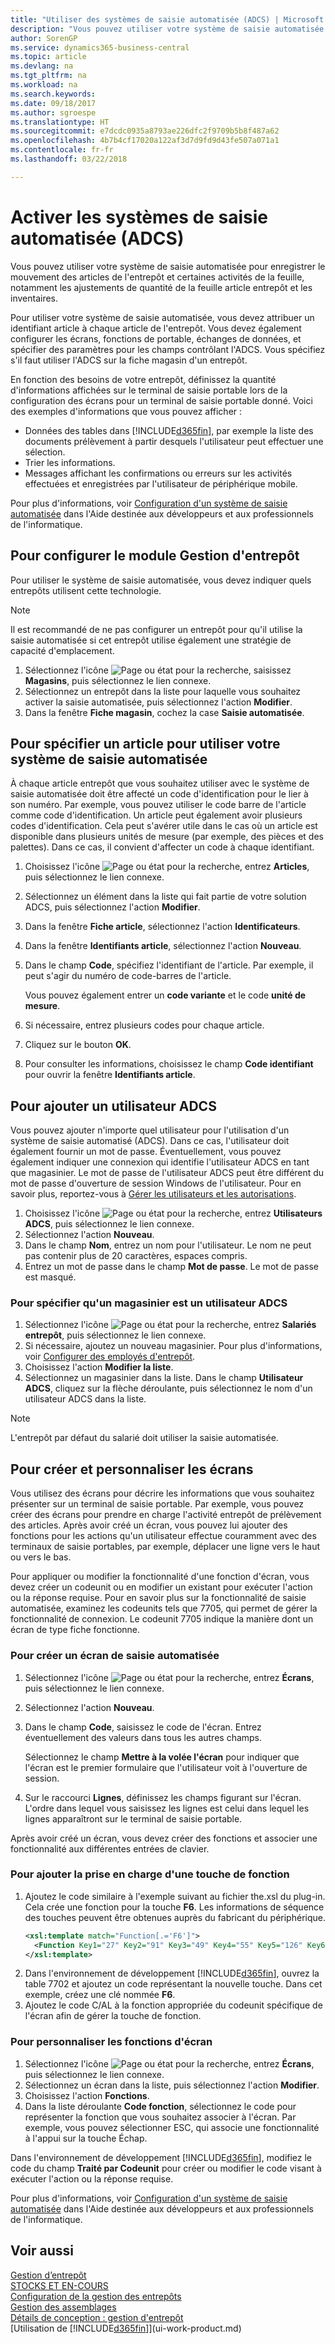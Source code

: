```yaml
---
title: "Utiliser des systèmes de saisie automatisée (ADCS) | Microsoft Docs"
description: "Vous pouvez utiliser votre système de saisie automatisée pour enregistrer le mouvement des articles de l'entrepôt et certaines activités de la feuille, notamment les ajustements de quantité de la feuille article entrepôt et les inventaires."
author: SorenGP
ms.service: dynamics365-business-central
ms.topic: article
ms.devlang: na
ms.tgt_pltfrm: na
ms.workload: na
ms.search.keywords: 
ms.date: 09/18/2017
ms.author: sgroespe
ms.translationtype: HT
ms.sourcegitcommit: e7dcdc0935a8793ae226dfc2f9709b5b8f487a62
ms.openlocfilehash: 4b7b4cf17020a122af3d7d9fd9d43fe507a071a1
ms.contentlocale: fr-fr
ms.lasthandoff: 03/22/2018

---
```

# <a name="enable-automated-data-capture-systems-adcs"></a>Activer les systèmes de saisie automatisée (ADCS)
Vous pouvez utiliser votre système de saisie automatisée pour enregistrer le mouvement des articles de l'entrepôt et certaines activités de la feuille, notamment les ajustements de quantité de la feuille article entrepôt et les inventaires.  

Pour utiliser votre système de saisie automatisée, vous devez attribuer un identifiant article à chaque article de l'entrepôt. Vous devez également configurer les écrans, fonctions de portable, échanges de données, et spécifier des paramètres pour les champs contrôlant l'ADCS. Vous spécifiez s'il faut utiliser l'ADCS sur la fiche magasin d'un entrepôt.

En fonction des besoins de votre entrepôt, définissez la quantité d'informations affichées sur le terminal de saisie portable lors de la configuration des écrans pour un terminal de saisie portable donné. Voici des exemples d'informations que vous pouvez afficher :  

- Données des tables dans [!INCLUDE[d365fin](includes/d365fin_md.md)], par exemple la liste des documents prélèvement à partir desquels l'utilisateur peut effectuer une sélection.  
- Trier les informations.  
- Messages affichant les confirmations ou erreurs sur les activités effectuées et enregistrées par l'utilisateur de périphérique mobile.

Pour plus d'informations, voir [Configuration d'un système de saisie automatisée](/dynamics-nav/Configuring-Automated-Data-Capture-System) dans l'Aide destinée aux développeurs et aux professionnels de l'informatique.

## <a name="to-set-up-a-warehouse-to-use-adcs"></a>Pour configurer le module Gestion d'entrepôt  
Pour utiliser le système de saisie automatisée, vous devez indiquer quels entrepôts utilisent cette technologie.  

> [!NOTE]  
>  Il est recommandé de ne pas configurer un entrepôt pour qu'il utilise la saisie automatisée si cet entrepôt utilise également une stratégie de capacité d'emplacement.

1.  Sélectionnez l'icône ![Page ou état pour la recherche](media/ui-search/search_small.png "icône Page ou état pour la recherche"), saisissez **Magasins**, puis sélectionnez le lien connexe.
2.  Sélectionnez un entrepôt dans la liste pour laquelle vous souhaitez activer la saisie automatisée, puis sélectionnez l'action **Modifier**.
3. Dans la fenêtre **Fiche magasin**, cochez la case **Saisie automatisée**.  

## <a name="to-specify-an-item-to-use-adcs"></a>Pour spécifier un article pour utiliser votre système de saisie automatisée  
À chaque article entrepôt que vous souhaitez utiliser avec le système de saisie automatisée doit être affecté un code d'identification pour le lier à son numéro. Par exemple, vous pouvez utiliser le code barre de l'article comme code d'identification. Un article peut également avoir plusieurs codes d'identification. Cela peut s'avérer utile dans le cas où un article est disponible dans plusieurs unités de mesure (par exemple, des pièces et des palettes). Dans ce cas, il convient d'affecter un code à chaque identifiant.    

1.  Choisissez l'icône ![Page ou état pour la recherche](media/ui-search/search_small.png "icône Page ou état pour la recherche"), entrez **Articles**, puis sélectionnez le lien connexe.  
2.  Sélectionnez un élément dans la liste qui fait partie de votre solution ADCS, puis sélectionnez l'action **Modifier**.
3. Dans la fenêtre **Fiche article**, sélectionnez l'action **Identificateurs**.
4. Dans la fenêtre **Identifiants article**, sélectionnez l'action **Nouveau**.
5. Dans le champ **Code**, spécifiez l'identifiant de l'article. Par exemple, il peut s'agir du numéro de code-barres de l'article.  

    Vous pouvez également entrer un **code variante** et le code **unité de mesure**.  

6. Si nécessaire, entrez plusieurs codes pour chaque article.
7. Cliquez sur le bouton **OK**.  
8.  Pour consulter les informations, choisissez le champ **Code identifiant** pour ouvrir la fenêtre **Identifiants article**.

## <a name="to-add-an-adcs-user"></a>Pour ajouter un utilisateur ADCS  
Vous pouvez ajouter n'importe quel utilisateur pour l'utilisation d'un système de saisie automatisé (ADCS). Dans ce cas, l'utilisateur doit également fournir un mot de passe. Éventuellement, vous pouvez également indiquer une connexion qui identifie l'utilisateur ADCS en tant que magasinier. Le mot de passe de l'utilisateur ADCS peut être différent du mot de passe d'ouverture de session Windows de l'utilisateur. Pour en savoir plus, reportez-vous à [Gérer les utilisateurs et les autorisations](ui-how-users-permissions.md).

1.  Choisissez l'icône ![Page ou état pour la recherche](media/ui-search/search_small.png "icône Page ou état pour la recherche"), entrez **Utilisateurs ADCS**, puis sélectionnez le lien connexe.  
2. Sélectionnez l'action **Nouveau**.  
3.  Dans le champ **Nom**, entrez un nom pour l'utilisateur. Le nom ne peut pas contenir plus de 20 caractères, espaces compris.  
4.  Entrez un mot de passe dans le champ **Mot de passe**. Le mot de passe est masqué.  

### <a name="to-specify-that-a-warehouse-employee-is-an-adcs-user"></a>Pour spécifier qu'un magasinier est un utilisateur ADCS  
1.  Sélectionnez l'icône ![Page ou état pour la recherche](media/ui-search/search_small.png "icône Page ou état pour la recherche"), entrez **Salariés entrepôt**, puis sélectionnez le lien connexe.  
2.  Si nécessaire, ajoutez un nouveau magasinier. Pour plus d'informations, voir [Configurer des employés d'entrepôt](warehouse-how-to-set-up-warehouse-employees.md).  
3.  Choisissez l'action **Modifier la liste**.  
4.  Sélectionnez un magasinier dans la liste. Dans le champ **Utilisateur ADCS**, cliquez sur la flèche déroulante, puis sélectionnez le nom d'un utilisateur ADCS dans la liste.  

> [!NOTE]  
>  L'entrepôt par défaut du salarié doit utiliser la saisie automatisée.

## <a name="to-create-and-customize-miniforms"></a>Pour créer et personnaliser les écrans
Vous utilisez des écrans pour décrire les informations que vous souhaitez présenter sur un terminal de saisie portable. Par exemple, vous pouvez créer des écrans pour prendre en charge l'activité entrepôt de prélèvement des articles. Après avoir créé un écran, vous pouvez lui ajouter des fonctions pour les actions qu'un utilisateur effectue couramment avec des terminaux de saisie portables, par exemple, déplacer une ligne vers le haut ou vers le bas.  

Pour appliquer ou modifier la fonctionnalité d'une fonction d'écran, vous devez créer un codeunit ou en modifier un existant pour exécuter l'action ou la réponse requise. Pour en savoir plus sur la fonctionnalité de saisie automatisée, examinez les codeunits tels que 7705, qui permet de gérer la fonctionnalité de connexion. Le codeunit 7705 indique la manière dont un écran de type fiche fonctionne.  

### <a name="to-create-a-miniform-for-adcs"></a>Pour créer un écran de saisie automatisée  
1.  Sélectionnez l'icône ![Page ou état pour la recherche](media/ui-search/search_small.png "icône Page ou état pour la recherche"), entrez **Écrans**, puis sélectionnez le lien connexe.  
2. Sélectionnez l'action **Nouveau**.  
3.  Dans le champ **Code**, saisissez le code de l'écran. Entrez éventuellement des valeurs dans tous les autres champs.  

    Sélectionnez le champ **Mettre à la volée l'écran** pour indiquer que l'écran est le premier formulaire que l'utilisateur voit à l'ouverture de session.  

4.  Sur le raccourci **Lignes**, définissez les champs figurant sur l'écran. L'ordre dans lequel vous saisissez les lignes est celui dans lequel les lignes apparaîtront sur le terminal de saisie portable.  

Après avoir créé un écran, vous devez créer des fonctions et associer une fonctionnalité aux différentes entrées de clavier.  

### <a name="to-add-support-for-a-function-key"></a>Pour ajouter la prise en charge d'une touche de fonction  
1.  Ajoutez le code similaire à l'exemple suivant au fichier the.xsl du plug-in. Cela crée une fonction pour la touche **F6**. Les informations de séquence des touches peuvent être obtenues auprès du fabricant du périphérique.  
    ```xml  
    <xsl:template match="Function[.='F6']">  
      <Function Key1="27" Key2="91" Key3="49" Key4="55" Key5="126" Key6="0"><xsl:value-of select="."/></Function>  
    </xsl:template>  

    ```  
2.  Dans l'environnement de développement [!INCLUDE[d365fin](includes/d365fin_md.md)], ouvrez la table 7702 et ajoutez un code représentant la nouvelle touche. Dans cet exemple, créez une clé nommée **F6**.  
3.  Ajoutez le code C/AL à la fonction appropriée du codeunit spécifique de l'écran afin de gérer la touche de fonction.  

### <a name="to-customize-miniform-functions"></a>Pour personnaliser les fonctions d'écran  
1.  Sélectionnez l'icône ![Page ou état pour la recherche](media/ui-search/search_small.png "icône Page ou état pour la recherche"), entrez **Écrans**, puis sélectionnez le lien connexe.  
2.  Sélectionnez un écran dans la liste, puis sélectionnez l'action **Modifier**.  
3.  Choisissez l'action **Fonctions**.  
4.  Dans la liste déroulante **Code fonction**, sélectionnez le code pour représenter la fonction que vous souhaitez associer à l'écran. Par exemple, vous pouvez sélectionner ESC, qui associe une fonctionnalité à l'appui sur la touche Échap.  

Dans l'environnement de développement [!INCLUDE[d365fin](includes/d365fin_md.md)], modifiez le code du champ **Traité par Codeunit** pour créer ou modifier le code visant à exécuter l'action ou la réponse requise.

Pour plus d'informations, voir [Configuration d'un système de saisie automatisée](/dynamics-nav/Configuring-Automated-Data-Capture-System) dans l'Aide destinée aux développeurs et aux professionnels de l'informatique.

## <a name="see-also"></a>Voir aussi  
[Gestion d’entrepôt](warehouse-manage-warehouse.md)  
[STOCKS ET EN-COURS](inventory-manage-inventory.md)  
[Configuration de la gestion des entrepôts](warehouse-setup-warehouse.md)     
[Gestion des assemblages](assembly-assemble-items.md)    
[Détails de conception : gestion d'entrepôt](design-details-warehouse-management.md)  
[Utilisation de [!INCLUDE[d365fin](includes/d365fin_md.md)]](ui-work-product.md)

